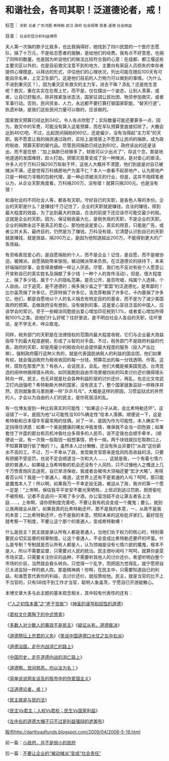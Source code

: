 # 和谐社会，各司其职！泛道德论者，戒！

标签： `天职` `论者` `广东鸿图` `希特勒` `武汉` `政府` `社会保障` `慈善` `道德` `社会效益` 

目录： `社会阶层分析利益博羿`

夫人第一次捐的款子比我多，也比我捐得好，她找到了四川民盟的一个医疗志愿队，捐了十万元，不是给志愿者的报酬，是给他们的经费。我有点不好意思，也捐了同样的数量。也是因为听说他们的做法比较符合我的心意：在成都、都江堰这些主要灾区以外的，也是目前救灾注意不到的地方，主要向有家庭人员损失的幸存者提供心理摸底，以拜访的形式，评估他们的心理状况，列出可能在随后100天有可能自杀名单，上交卫生部门。这是他们目前的人力物力可以做到的事情。（为什么不进到重灾区？），因为重灾区有救灾的主力军，进去干嘛？添乱？还是抢生意呢？救灾，重在实实在在帮上忙，而不是，仅仅摆出一个姿态，让别人羡慕，或者，让自已舒服点。除非按紧急状态法，国家征调公民社团、物资参加救灾，或者军事行动。否则，民间资金、人力，永远都不要打算打替国家职能，“替天行道”，执遗补缺，是我们这些民间力量可以做的，应该做的。



国家救灾预算已经达到34亿，令人有点欣慰了；实际数量可能还要算多一点，因为，救灾中的军费，可能没有算入这笔预算，而在军队预算里直接扣除了。大概会达到40亿吧。不过，比起民间捐助的60亿，还是偏少，没有当得起“主力军”的天职。我不愿意让我的捐资通过政府，实际上是情感上不愿意让民间的捐款，成为政府税收、预算天职的替代品。尽管民间捐助已经达到60亿，政府该出的还是该出，而不是在想：“加上捐款已经够多了，财政可以少出点了”，存这个念，那是地地道道的发国难财，趁火打劫。把赈灾慈善变成了另一种摊派，是对爱心的亵渎。许多人对于万科只捐200万耿耿于怀，这些人大概并不清楚，他们到底是对自已被摊派不满，还是觉得万科搞房地产为富不仁？本人一直看不起房地产，认为房地产只是一种权力寻租的包税代理，是一种必须被消灭的行业，但是，这并不阻碍笔者认为，从企业天职角度看，万科捐200万，没有错！就算只捐200元，也是没有错！



和谐社会的不同社会人等，都各有天职。守好自已的天职，是各色人等的本份。企业的天职是什么？是赚钱!千万记住了，企业的天职就是赚钱，合法的赚钱，得到最大程度的效益，为了达到最大的效益，合法的前提下还应该尽可能交最少的税。这就是企业的天职。因为，保证税收最大化，是税务局的天职，不是企业的天职。企业的捐款永远不是真正的爱心，那怕他说是爱心，真实的用意，只能是广告，或者公共关系，最终目的，仍然是为了赚钱。万科没有错，它清楚认识到自已的天职就是赚钱，就是效益，捐200万止，是因为他知道超出200万，不能得到更大的广告效益。



有资格表现爱心的，是自愿捐助的个人，而不是企业！记住，是自愿，而不是被协迫，被摊派。自愿捐助带来愉悦，被动摊派带来负担。在泛道德论的挟持下，本来好端端的好事，会变得臭螺蛳一样让人厌恶。尽管，我们也不反对有些个人愿意公开宣称自已的真实姓名及捐献了多少钱（一种个人的宣传活动），但是，很大程度上，捐了多少钱，属于个人的隐私范筹。是否公开，是否吹嘘，纯属个人选择，个人自由。过于追究，是不道德的；捐多捐少盖之于“爱国”的泛道德化，是卑鄙的！比尔盖茨捐了许多亿，巴菲特捐了许多亿，洛克菲勒捐了许多亿，卡内基捐了许多亿，他们，都是自愿地以个人的名义捐去有特定目的的基金，而不是为了减少美国政府的预算。去做政府没有想到，没有做到的事。这是爱心盲目泛滥的中国人，应该学会的常识。至于一些糊涂同胞提出爱心增加印花税到1.1%，或者爱心增加所得税100%之类。说他们什么好呢？往好里说，是不明白社会人各自的天职，往坏里说，是不学无术、哗众取宠。



同样，税务部门的天职是在法律授权的范围内最大程度收税，它们与企业最大效益指导下的最大程度避税，形成了斗智的对手盘。不过，税务部门不是政府利益的代表，政府的天职，却是用最少的税收向社会提供最大程度的服务（投入产出比嘛），强制政府履行这种义务的，就是代表国民纳税人的利益的国会团，他们如果有权，就会强迫政府为税收收回的每一分钱，预算花出的每一分钱透明、作答。这样，腐败在那里产生？有些人，会说民主，会乱。他们大概是被美国竞选、台湾竞选的闹哄哄搞得错头转向，如同我跑到自由市场里被四处的叫卖讨价还价搞得错头转向一样。民主，也无非就是社会各种利益阶层的讨价还价，再乱，也总比文攻武卫打内战强吧？希特勒斯大林的国家，没有民主了，整个国家就象监狱一样秩序井然，否则就象索马里刚果一样“乒乒乓乓”，大概是这样的原因，习惯监狱式的井然的人，才会以为自由的人们的民主，是你死我活的乱。



有一位博友提到一种比较真实的可能性：“如果这小子从政，会比希特勒还坏”。这话错了一半，是因为他“以可能性当100%确定性”给本人落罪。顺便说一下，这是希特勒和日本侵华军最常用的伎俩。对了一半，是因为作为可能性，本人确实不一定挡得住诱惑：如果一个美丽健康的裸女冲我发情，难保我不会当一回色狼；如果套住了许霆的那台柜员机冲我吐出多得多的人民币，说不定我也会顺手牵羊，（顺便说一说，有一次我一般取钱一般想事情，把卡一揣，两千块钱就拉在取款口上，不知算算银行偷了俺的？）。虽然本人过分懒散，还没有失业非要打“从政”这份薪水不高的工，不过，万一不幸从了政，发现做贪官原来是低风险高收益的活，只要有把握不受惩罚，也说不定会顺道当一次和大人……，这就是我，一个有着七情六欲的普通人。如果碰上当希特勒的机会还没有个人风险，只不过慷他人之慨送上几千万愤青炮灰去送死，自已旱涝保收，我或者会被伟大领袖还要“宏才大略”。用得着否认吗？我是一个普通人，难道，这世界上还有不是普通的人吗？呵呵，那只能是魔鬼本人了！所以啊，如果我万一不幸走投无路，被迫从了政，我许的第一个愿一定是：“上帝啊，保估我平平安安不要光荣牺牲，上班迟到逃过罚款，厨房偷吃不被照相，记者不会追问一天喝了多少酒，办公室泡妞不会让第五者告上法庭……，上帝啊，请你把制度完善吧，不要让我有机会变成一个魔鬼；要么，就别让我再就业从政”。如果我真的比希特勒还坏，那不是我的本意，一，从政不是我的本意；二比希特勒还坏，也不是我的本意。预知未来的这些批评家们，最好现在就考察一下制度，不要让这个那个的普通人，变成希特勒噢！



什么是民主？民主就是承认所有人都是普通人，当他们处于权力的核心时，特别需要民众切实监督的规章制度。让这个普通人，不会变成比希特勒还要坏的坏蛋。什么是专制？专制就是否认所有人都是人，认为领袖是没有七情六欲的魔鬼，根本不是人，所以不需要监督，只需要对人民的统治。民主很吵闹吗？呵呵，就算你是菜市场买菜，只需要关注你买的品种，不需要听其他人的讨价还价。希望听明白整个市场的价目，当然就会昏头转向，只觉得一个乱字，而把因为觉得乱，就宁愿把自已关进监狱一样的疯人院，那是精神病！你啊，在民主中，只需要知道自已的利益，和谁愿意代表你的利益，去讨价还价，就投票给他。民主，就是当官的比不上不当官的，只有SB找不到工作才当官，聪明人象盖茨，宁愿自已开游艇散心。



本博文章大多与此主题的基本观念相关，其中较有代表性的还有：

《[“人之初性本善”之“老于世故”](../../../2008/9/4/“人之初性本善”之“老于世故”.md)》《[神圣的谩骂和奴性的道德](../../../2009/4/12/神圣的愤怒谩骂和奴性的道德.md)》

《[君权文化熏陶下的中式愤青](../../../2008/8/23/君权文化熏陶下的中式愤青.md)》

《[多数人对少数人的暴政不是民主](../../../2008/10/6/俄国多数人对少数人暴政不是民主.md)》《[疑证从有，道德裁决](../../../2009/3/25/中国式诡辩：疑证从有，君权裁决.md)》

《[道德祭坛上忠君的义务](../../../2009/3/25/中国式诡辩：道德祭坛上忠君的义务.md)》《[笑谈中国道德口水仗之左中右派](../../../2009/1/28/笑谈中国道德口水仗之左中右派.md)》

《[道德治国，走在内战消亡的路上](../../../2008/7/30/道德治国，走在内战消亡的路上.md)》

《[中国历史，走在道德内战的消亡路上](../../../2008/10/25/明末历史在儒教道德口水仗中模糊.md)》

《[道德啊，世间邪恶，均以汝为名！](../../../2008/6/3/道德啊，世间邪恶，均以汝为名！.md)》

《[简单说说网友谈及的股市中的伪爱国主义](../../../2008/4/10/简单说说股市中的伪爱国主义.md)》

《[泛道德论者，戒！](../../../2008/5/19/和谐社会，各司其职！泛道德论者，戒！.md)》

《[民主就是与民约法](../../../2007/9/30/民主就是与民约法；法律并不是道德的上层建筑.md)》

《[民主Vs君主；人权Vs君权；民生Vs国家利益](../../../2008/7/28/民主Vs君主；人权Vs君权；民生Vs国家利益.md)》

《[左中右的道德大帽子只不过是利益强辩的遮羞布](http://blog.sina.com.cn/s/blog_5563a64d0100ccx7.html)》



[股市http://darthvadfunds.blogspot.com/2009/04/2008-5-19.html](http://darthvadfunds.blogspot.com/2009/04/2008-5-19.html)

前一篇：[小政府，并不是弱小的政府](../../../2008/5/18/小政府，并不是弱小的政府.md)

后一篇：[不要让企业的“被动摊派”变成“社会责任”](../../../2008/5/20/不要让企业的“被动摊派”变成“社会责任”.md)